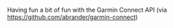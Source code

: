 Having fun a bit of fun with the Garmin Connect API (via https://github.com/abrander/garmin-connect)

